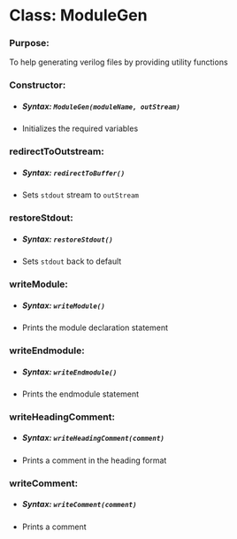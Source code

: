 # Class: ModuleGen

### Purpose: 
To help generating verilog files by providing utility functions

### Constructor:
- ##### Syntax: `ModuleGen(moduleName, outStream)`
- Initializes the required variables

### redirectToOutstream:
- ##### Syntax: `redirectToBuffer()`
- Sets `stdout` stream to `outStream`

### restoreStdout:
- ##### Syntax: `restoreStdout()`
- Sets `stdout` back to default

### writeModule:
- ##### Syntax: `writeModule()`
- Prints the module declaration statement

### writeEndmodule:
- ##### Syntax: `writeEndmodule()`
- Prints the endmodule statement

### writeHeadingComment:
- ##### Syntax: `writeHeadingComment(comment)`
- Prints a comment in the heading format

### writeComment:
- ##### Syntax: `writeComment(comment)`
- Prints a comment
